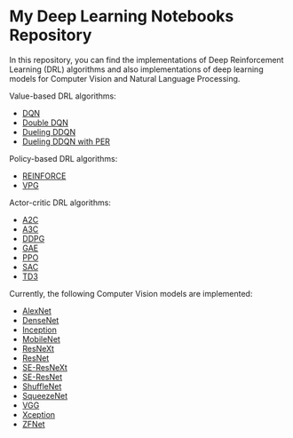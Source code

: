 # My Deep Learning Notebooks Repository

In this repository, you can find the implementations of Deep Reinforcement Learning (DRL) algorithms and also implementations of deep learning models for Computer Vision and Natural Language Processing. 

Value-based DRL algorithms: 
* [DQN](https://github.com/CelikAbdullah/deep-learning-notebooks/blob/main/Deep%20Reinforcement%20Learning/Value%20Based/DQN.ipynb)
* [Double DQN](https://github.com/CelikAbdullah/deep-learning-notebooks/blob/main/Deep%20Reinforcement%20Learning/Value%20Based/Double%20DQN.ipynb)
* [Dueling DDQN](https://github.com/CelikAbdullah/deep-learning-notebooks/blob/main/Deep%20Reinforcement%20Learning/Value%20Based/Dueling%20DDQN.ipynb)
* [Dueling DDQN with PER](https://github.com/CelikAbdullah/deep-learning-notebooks/blob/main/Deep%20Reinforcement%20Learning/Value%20Based/Dueling%20DDQN%20with%20PER.ipynb)

Policy-based DRL algorithms:
* [REINFORCE](https://github.com/CelikAbdullah/deep-learning-notebooks/blob/main/Deep%20Reinforcement%20Learning/Policy%20Based/REINFORCE.ipynb)
* [VPG](https://github.com/CelikAbdullah/deep-learning-notebooks/blob/main/Deep%20Reinforcement%20Learning/Policy%20Based/VPG.ipynb)

Actor-critic DRL algorithms:
* [A2C](https://github.com/CelikAbdullah/deep-learning-notebooks/blob/main/Deep%20Reinforcement%20Learning/Actor-Critic/A2C.ipynb)
* [A3C](https://github.com/CelikAbdullah/deep-learning-notebooks/blob/main/Deep%20Reinforcement%20Learning/Actor-Critic/A3C.ipynb)
* [DDPG](https://github.com/CelikAbdullah/deep-learning-notebooks/blob/main/Deep%20Reinforcement%20Learning/Actor-Critic/DDPG.ipynb)
* [GAE](https://github.com/CelikAbdullah/deep-learning-notebooks/blob/main/Deep%20Reinforcement%20Learning/Actor-Critic/GAE.ipynb)
* [PPO](https://github.com/CelikAbdullah/deep-learning-notebooks/blob/main/Deep%20Reinforcement%20Learning/Actor-Critic/PPO.ipynb)
* [SAC](https://github.com/CelikAbdullah/deep-learning-notebooks/blob/main/Deep%20Reinforcement%20Learning/Actor-Critic/SAC.ipynb)
* [TD3](https://github.com/CelikAbdullah/deep-learning-notebooks/blob/main/Deep%20Reinforcement%20Learning/Actor-Critic/TD3.ipynb)


Currently, the following Computer Vision models are implemented:
* [AlexNet](https://github.com/CelikAbdullah/deep-learning-notebooks/blob/main/Computer%20Vision/models/AlexNet.ipynb)
* [DenseNet](https://github.com/CelikAbdullah/deep-learning-notebooks/blob/main/Computer%20Vision/models/DenseNet.ipynb)
* [Inception](https://github.com/CelikAbdullah/deep-learning-notebooks/blob/main/Computer%20Vision/models/Inception.ipynb)
* [MobileNet](https://github.com/CelikAbdullah/deep-learning-notebooks/blob/main/Computer%20Vision/models/MobileNet.ipynb)
* [ResNeXt](https://github.com/CelikAbdullah/deep-learning-notebooks/blob/main/Computer%20Vision/models/ResNeXt.ipynb)
* [ResNet](https://github.com/CelikAbdullah/deep-learning-notebooks/blob/main/Computer%20Vision/models/ResNet.ipynb)
* [SE-ResNeXt](https://github.com/CelikAbdullah/deep-learning-notebooks/blob/main/Computer%20Vision/models/SE-ResNeXt.ipynb)
* [SE-ResNet](https://github.com/CelikAbdullah/deep-learning-notebooks/blob/main/Computer%20Vision/models/SE-ResNet.ipynb)
* [ShuffleNet](https://github.com/CelikAbdullah/deep-learning-notebooks/blob/main/Computer%20Vision/models/ShuffleNet.ipynb)
* [SqueezeNet](https://github.com/CelikAbdullah/deep-learning-notebooks/blob/main/Computer%20Vision/models/SqueezeNet.ipynb)
* [VGG](https://github.com/CelikAbdullah/deep-learning-notebooks/blob/main/Computer%20Vision/models/VGG.ipynb)
* [Xception](https://github.com/CelikAbdullah/deep-learning-notebooks/blob/main/Computer%20Vision/models/Xception.ipynb)
* [ZFNet](https://github.com/CelikAbdullah/deep-learning-notebooks/blob/main/Computer%20Vision/models/ZFNet.ipynb)
